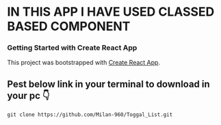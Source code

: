 # IN THIS APP I HAVE USED CLASSED BASED COMPONENT

### Getting Started with Create React App

This project was bootstrapped with [Create React App](https://github.com/facebook/create-react-app).

## Pest below link in your terminal to download in your pc 👇

```
git clone https://github.com/Milan-960/Toggal_List.git

```
